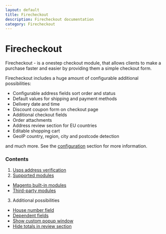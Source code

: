 ```yaml
---
layout: default
title: Firecheckout
description: Firecheckout documentation
category: Firecheckout
---
```


# Firecheckout

Firecheckout - is a onestep checkout module, that allows clients to make a purchase
faster and easier by providing them a simple checkout form.

Firecheckout includes a huge amount of configurable additional possibilities:

 - Configurable address fields sort order and status
 - Default values for shipping and payment methods
 - Delivery date and time
 - Discount coupon form on checkout page
 - Additional checkout fields
 - Order attachments
 - Address review section for EU countries
 - Editable shopping cart
 - GeoIP country, region, city and postcode detection

and much more. See the [configuration](#configuration) section for more information.

### Contents

1. [Usps address verification](usps-address-verification/)
2. [Supported modules](supported-modules/)
 - [Magento built-in modules](supported-modules#magento-built-in-modules)
 - [Third-party modules](supported-modules#third-party-modules)
3. Additional possibilities
 - [House number field](housenumber/)
 - [Dependent fields](dependent-fields/)
 - [Show custom popup window](popup-window/)
 - [Hide totals in review section](hide-totals-in-review-section/)
